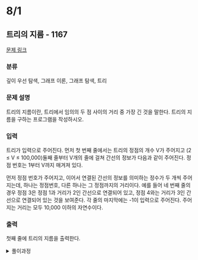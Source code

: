 # 8/1
## 트리의 지름 - 1167 

[문제 링크](https://www.acmicpc.net/problem/1167) 

### 분류

깊이 우선 탐색, 그래프 이론, 그래프 탐색, 트리

### 문제 설명

<p>트리의 지름이란, 트리에서 임의의 두 점 사이의 거리 중 가장 긴 것을 말한다. 트리의 지름을 구하는 프로그램을 작성하시오.</p>

### 입력 

 <p>트리가 입력으로 주어진다. 먼저 첫 번째 줄에서는 트리의 정점의 개수 V가 주어지고 (2 ≤ V ≤ 100,000)둘째 줄부터 V개의 줄에 걸쳐 간선의 정보가 다음과 같이 주어진다. 정점 번호는 1부터 V까지 매겨져 있다.</p>

<p>먼저 정점 번호가 주어지고, 이어서 연결된 간선의 정보를 의미하는 정수가 두 개씩 주어지는데, 하나는 정점번호, 다른 하나는 그 정점까지의 거리이다. 예를 들어 네 번째 줄의 경우 정점 3은 정점 1과 거리가 2인 간선으로 연결되어 있고, 정점 4와는 거리가 3인 간선으로 연결되어 있는 것을 보여준다. 각 줄의 마지막에는 -1이 입력으로 주어진다. 주어지는 거리는 모두 10,000 이하의 자연수이다.</p>

### 출력 

 <p>첫째 줄에 트리의 지름을 출력한다.</p>


<details>
<summary>풀이과정</summary>
<div markdown="1">

처음엔 연결리스트의 배열을 이용해 dfs를 구현하려 했는데, 생각해보니 파이썬에선 그냥 연결리스트를 구현하는 대신 기존 리스트를 쓰는게 for문 돌기도 수월할거 같아 그렇게 했다.<br><br>

한번만 dfs했을 시엔 시작 원소가 트리의 지름의 중간 지점이었을 경우 올바른 답을 구하지 못한다.<br>
그렇다고 모든 정점에서 dfs를 하자니 O(n^2 * n) == O(n^3)가 나온다.<br>
헤메던 중 백준 질문하기에서 좋은 팁을 봤다.
>트리의 노드를 구슬로, 간선들을 구슬끼리 잇는 실로, 간선의 가중치를 그 실의 길이라고 생각하고 이 실로 연결된 구슬들 사이의 최장거리(트리의 지름)를 구해봅시다.
>구슬 중에서 아무 구슬(노드1)이나 골라 위로 들어올리면 실이 축 늘어지며 가장 길게 떨어진 구슬(노드2)이 나올 것입니다(처음 선택한 노드1에서 가장 먼 노드2).
>이 구슬(노드2)을 잡은 후, 이 구슬(노드2)에서 실로 가장 길게 연결된 구슬(노드3)을 잡고 양쪽으로 잡아당기면 실로 연결된 구슬들의 최장거리가 나올 것입니다.
>https://www.acmicpc.net/board/view/83695
위 글을 참조해 1번 노드에서 dfs 수행 한 뒤, 1번노드에서 최장거리에 있는 노드에서 다시 dfs를 수행했다.

  
</div>
</details>
